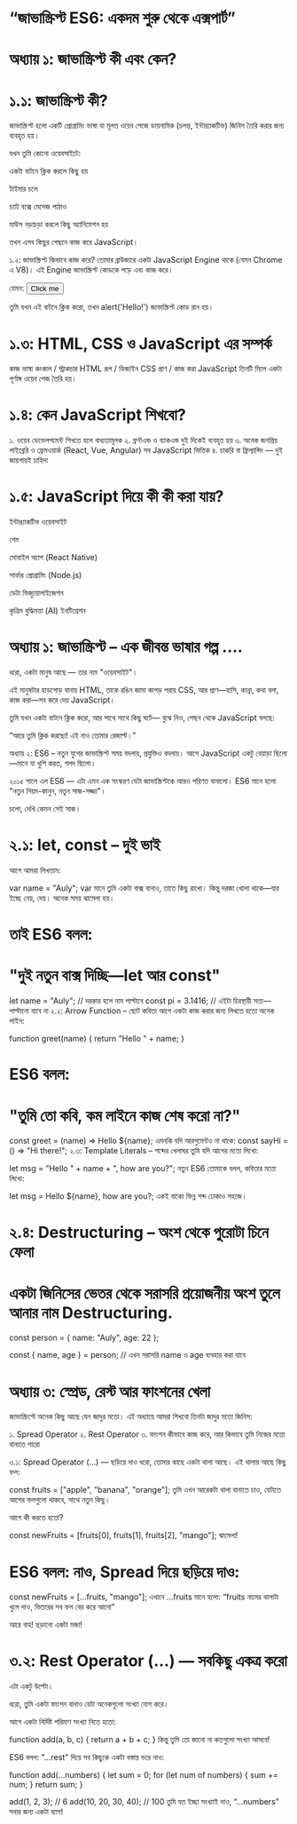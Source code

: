 # “জাভাস্ক্রিপ্ট ES6: একদম শুরু থেকে এক্সপার্ট”

# অধ্যায় ১: জাভাস্ক্রিপ্ট কী এবং কেন?
# ১.১: জাভাস্ক্রিপ্ট কী?

জাভাস্ক্রিপ্ট হলো একটি প্রোগ্রামিং ভাষা যা মূলত ওয়েব পেজে ডায়নামিক (চলন্ত, ইন্টার‍্যাকটিভ) জিনিস তৈরি করার জন্য ব্যবহৃত হয়।

যখন তুমি কোনো ওয়েবসাইটে:

একটা বাটনে ক্লিক করলে কিছু হয়

টাইমার চলে

চ্যাট বক্সে মেসেজ পাঠাও

মাউস নড়াচড়া করলে কিছু অ্যানিমেশন হয়

তখন এসব কিছুর পেছনে কাজ করে JavaScript।

১.২: জাভাস্ক্রিপ্ট কিভাবে কাজ করে?
তোমার ব্রাউজারে একটা JavaScript Engine থাকে (যেমন Chrome এ V8)।
এই Engine জাভাস্ক্রিপ্ট কোডকে পড়ে এবং কাজ করে।

যেমন:
<button onclick="alert('Hello!')">Click me</button>

তুমি যখন এই বাটনে ক্লিক করো, তখন alert('Hello!') জাভাস্ক্রিপ্ট কোড রান হয়।

# ১.৩: HTML, CSS ও JavaScript এর সম্পর্ক

কাজ	ভাষা
কংকাল / স্ট্রাকচার	HTML
রূপ / ডিজাইন	CSS
প্রাণ / কাজ করা	JavaScript
তিনটি মিলে একটা পূর্ণাঙ্গ ওয়েব পেজ তৈরি হয়।

# ১.৪: কেন JavaScript শিখবো?
১. ওয়েব ডেভেলপমেন্ট শিখতে হলে বাধ্যতামূলক
২. ফ্রন্টএন্ড ও ব্যাকএন্ড দুই দিকেই ব্যবহৃত হয়
৩. অনেক জনপ্রিয় লাইব্রেরি ও ফ্রেমওয়ার্ক (React, Vue, Angular) সব JavaScript ভিত্তিক
৪. চাকরি বা ফ্রিল্যান্সিং — দুই জায়গায়ই চাহিদা

# ১.৫: JavaScript দিয়ে কী কী করা যায়?
ইন্টার‍্যাকটিভ ওয়েবসাইট

গেম

মোবাইল অ্যাপ (React Native)

সার্ভার প্রোগ্রামিং (Node.js)

ডেটা ভিজ্যুয়ালাইজেশন

কৃত্রিম বুদ্ধিমত্তা (AI) ইনটিগ্রেশন




# অধ্যায় ১: জাভাস্ক্রিপ্ট – এক জীবন্ত ভাষার গল্প ....
ধরো, একটা মানুষ আছে — তার নাম "ওয়েবসাইট"।

এই মানুষটার হাড়গোড় বানায় HTML,
তাকে রঙিন জামা কাপড় পরায় CSS,
আর প্রাণ—হাসি, কান্না, কথা বলা, কাজ করা—সব করে দেয় JavaScript।

তুমি যখন একটা বাটনে ক্লিক করো, আর সাথে সাথে কিছু ঘটে—
বুঝে নিও, পেছন থেকে JavaScript বলছে:

“আরে তুমি ক্লিক করছো! এই নাও তোমার রেজাল্ট।”

অধ্যায় ২: ES6 – নতুন যুগের জাভাস্ক্রিপ্ট
সময় বদলায়, প্রযুক্তিও বদলায়।
আগে JavaScript একটু বেয়াড়া ছিলো—মানে যা খুশি করত, গলদ ছিলো।

২০১৫ সালে এল ES6 — এটা এমন এক সংস্করণ যেটা জাভাস্ক্রিপ্টকে আরও পরিণত বানালো।
ES6 মানে হলো "নতুন নিয়ম-কানুন, নতুন সাজ-সজ্জা"।

চলো, দেখি কেমন সেই সাজ।

# ২.১: let, const – দুই ভাই
আগে আমরা লিখতাম:

var name = "Auly";
var মানে তুমি একটা বাক্স বানাও, তাতে কিছু রাখো। কিন্তু দরজা খোলা থাকে—যার ইচ্ছে নেয়, দেয়। অনেক সময় ঝামেলা হয়।

# তাই ES6 বলল:
# "দুই নতুন বাক্স দিচ্ছি—let আর const"

let name = "Auly";   // দরকার হলে নাম পাল্টাবে
const pi = 3.1416;   // এইটা চিরস্থায়ী সত্য—পাল্টানো যাবে না
২.২: Arrow Function – ছোট কবিতা
আগে একটা কাজ করার জন্য লিখতে হতো অনেক লাইন:

function greet(name) {
  return "Hello " + name;
}
# ES6 বলল:
# "তুমি তো কবি, কম লাইনে কাজ শেষ করো না?"


const greet = (name) => Hello ${name};
এমনকি যদি আরগুমেন্টও না থাকে:
const sayHi = () => "Hi there!";
২.৩: Template Literals – শব্দের খেলাঘর
তুমি যদি আগের মতো লিখো:


let msg = "Hello " + name + ", how are you?";
নতুন ES6 তোমাকে বলল, কবিতার মতো লিখো:


let msg = Hello ${name}, how are you?;
একই বাক্যে ভিন্ন শব্দ ঢোকাও সহজে।

# ২.৪: Destructuring – অংশ থেকে পুরোটা চিনে ফেলা
# একটা জিনিসের ভেতর থেকে সরাসরি প্রয়োজনীয় অংশ তুলে আনার নাম Destructuring.

const person = { name: "Auly", age: 22 };

const { name, age } = person;
// এখন সরাসরি name ও age ব্যবহার করা যাবে


# অধ্যায় ৩: স্প্রেড, রেস্ট আর ফাংশনের খেলা
জাভাস্ক্রিপ্টে অনেক কিছু আছে যেন জাদুর মতো।
এই অধ্যায়ে আমরা শিখবো তিনটা জাদুর মতো জিনিস:

১. Spread Operator
২. Rest Operator
৩. ফাংশন কীভাবে কাজ করে, আর কিভাবে তুমি নিজের মতো বানাতে পারো

৩.১: Spread Operator (…) — ছড়িয়ে দাও
ধরো, তোমার কাছে একটা থালা আছে।
এই থালায় আছে কিছু ফল:

const fruits = ["apple", "banana", "orange"];
তুমি এখন আরেকটা থালা বানাতে চাও, যেটাতে আগের ফলগুলো থাকবে, সাথে নতুন কিছু।

আগে কী করতে হতো?


const newFruits = [fruits[0], fruits[1], fruits[2], "mango"];
ঝামেলা!

# ES6 বলল: নাও, Spread দিয়ে ছড়িয়ে দাও:


const newFruits = [...fruits, "mango"];
এখানে ...fruits মানে হলো:
“fruits নামের থালাটা খুলে দাও, ভিতরের সব ফল বের করে আনো”

আরে বাহ! ছড়ানো একটা মজা!

# ৩.২: Rest Operator (…) — সবকিছু একত্র করো
এটা একটু উল্টো।

ধরো, তুমি একটা ফাংশন বানাও যেটা অনেকগুলো সংখ্যা যোগ করে।

আগে একটা নির্দিষ্ট পরিমাণ সংখ্যা নিতে হতো:


function add(a, b, c) {
  return a + b + c;
}
কিন্তু তুমি তো জানো না কতগুলো সংখ্যা আসবে!

ES6 বলল: "…rest" দিয়ে সব কিছুকে একটা বস্তায় ভরে নাও:


function add(...numbers) {
  let sum = 0;
  for (let num of numbers) {
    sum += num;
  }
  return sum;
}

add(1, 2, 3);        // 6
add(10, 20, 30, 40); // 100
তুমি যত ইচ্ছা সংখ্যাই দাও, “...numbers” সবার জন্য একটা ব্যাগ!
